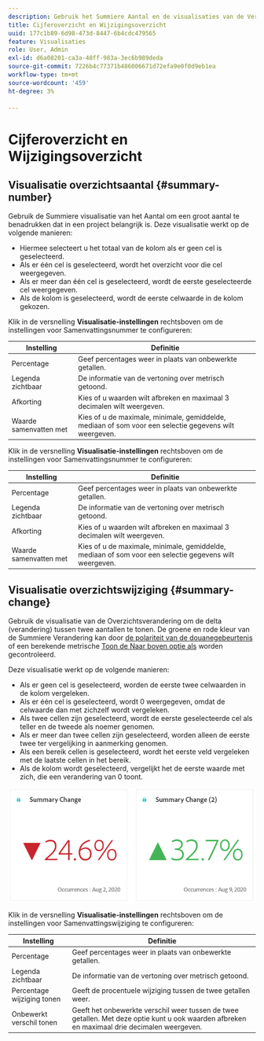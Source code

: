 ```yaml
---
description: Gebruik het Summiere Aantal en de visualisaties van de Verandering om belangrijke gegevenspunten in een project te tonen.
title: Cijferoverzicht en Wijzigingsoverzicht
uuid: 177c1b89-6d98-473d-8447-6b4cdc479565
feature: Visualisaties
role: User, Admin
exl-id: d6a08201-ca3a-48ff-983a-3ec6b989deda
source-git-commit: 7226b4c77371b486006671d72efa9e0f0d9eb1ea
workflow-type: tm+mt
source-wordcount: '459'
ht-degree: 3%

---
```


# Cijferoverzicht en Wijzigingsoverzicht

## Visualisatie overzichtsaantal {#summary-number}

Gebruik de Summiere visualisatie van het Aantal om een groot aantal te benadrukken dat in een project belangrijk is. Deze visualisatie werkt op de volgende manieren:

* Hiermee selecteert u het totaal van de kolom als er geen cel is geselecteerd.
* Als er één cel is geselecteerd, wordt het overzicht voor die cel weergegeven.
* Als er meer dan één cel is geselecteerd, wordt de eerste geselecteerde cel weergegeven.
* Als de kolom is geselecteerd, wordt de eerste celwaarde in de kolom gekozen.

Klik in de versnelling **Visualisatie-instellingen** rechtsboven om de instellingen voor Samenvattingsnummer te configureren:

| Instelling | Definitie |
|--- |--- |
| Percentage | Geef percentages weer in plaats van onbewerkte getallen. |
| Legenda zichtbaar | De informatie van de vertoning over metrisch getoond. |
| Afkorting | Kies of u waarden wilt afbreken en maximaal 3 decimalen wilt weergeven. |
| Waarde samenvatten met | Kies of u de maximale, minimale, gemiddelde, mediaan of som voor een selectie gegevens wilt weergeven. |


Klik in de versnelling **Visualisatie-instellingen** rechtsboven om de instellingen voor Samenvattingsnummer te configureren:

| Instelling | Definitie |
|--- |--- |
| Percentage | Geef percentages weer in plaats van onbewerkte getallen. |
| Legenda zichtbaar | De informatie van de vertoning over metrisch getoond. |
| Afkorting | Kies of u waarden wilt afbreken en maximaal 3 decimalen wilt weergeven. |
| Waarde samenvatten met | Kies of u de maximale, minimale, gemiddelde, mediaan of som voor een selectie gegevens wilt weergeven. |


## Visualisatie overzichtswijziging {#summary-change}

Gebruik de visualisatie van de Overzichtsverandering om de delta (verandering) tussen twee aantallen te tonen. De groene en rode kleur van de Summiere Verandering kan door [de polariteit van de douanegebeurtenis ](https://experienceleague.adobe.com/docs/analytics/admin/admin-tools/success-events/success-event.html) of een berekende metrische [Toon de Naar boven optie als](https://experienceleague.adobe.com/docs/analytics/components/calculated-metrics/calcmetric-workflow/cm-build-metrics.html) worden gecontroleerd.

Deze visualisatie werkt op de volgende manieren:

* Als er geen cel is geselecteerd, worden de eerste twee celwaarden in de kolom vergeleken.
* Als er één cel is geselecteerd, wordt 0 weergegeven, omdat de celwaarde dan met zichzelf wordt vergeleken.
* Als twee cellen zijn geselecteerd, wordt de eerste geselecteerde cel als teller en de tweede als noemer genomen.
* Als er meer dan twee cellen zijn geselecteerd, worden alleen de eerste twee ter vergelijking in aanmerking genomen.
* Als een bereik cellen is geselecteerd, wordt het eerste veld vergeleken met de laatste cellen in het bereik.
* Als de kolom wordt geselecteerd, vergelijkt het de eerste waarde met zich, die een verandering van 0 toont.


![](assets/summary-change.png)


Klik in de versnelling **Visualisatie-instellingen** rechtsboven om de instellingen voor Samenvattingswijziging te configureren:

| Instelling | Definitie |
|--- |--- |
| Percentage | Geef percentages weer in plaats van onbewerkte getallen. |
| Legenda zichtbaar | De informatie van de vertoning over metrisch getoond. |
| Percentage wijziging tonen | Geeft de procentuele wijziging tussen de twee getallen weer. |
| Onbewerkt verschil tonen | Geeft het onbewerkte verschil weer tussen de twee getallen. Met deze optie kunt u ook waarden afbreken en maximaal drie decimalen weergeven. |
